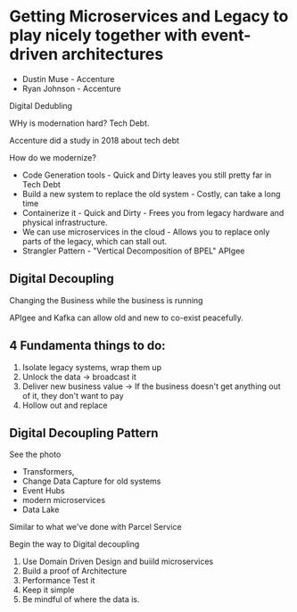 Getting Microservices and Legacy to play nicely together with event-driven architectures
===
* Dustin Muse - Accenture
* Ryan Johnson - Accenture

Digital Dedubling

WHy is modernation hard? Tech Debt.

Accenture did a study in 2018 about tech debt

How do we modernize?
* Code Generation tools - Quick and Dirty leaves you still pretty far in Tech Debt
* Build a new system to replace the old system - Costly, can take a long time
* Containerize it - Quick and Dirty - Frees you from legacy hardware and physical infrastructure. 
* We can use microservices in the cloud - Allows you to replace only parts of the legacy, which can stall out.
* Strangler Pattern - "Vertical Decomposition of BPEL" APIgee

Digital Decoupling
---- 
Changing the Business while the business is running

APIgee and Kafka can allow old and new to co-exist peacefully. 

4 Fundamenta things to do:
---
1) Isolate legacy systems, wrap them up
2) Unlock the data -> broadcast it
3) Deliver new business value -> If the business doesn't get anything out of it, they don't want to pay
4) Hollow out and replace 

Digital Decoupling Pattern
---

See the photo

* Transformers, 
* Change Data Capture for old systems
* Event Hubs
* modern microservices
* Data Lake 

Similar to what we've done with Parcel Service

Begin the way to Digital decoupling

1) Use Domain Driven Design and buiild microservices
2) Build a proof of Architecture
3) Performance Test it
4) Keep it simple
5) Be mindful of where the data is.



